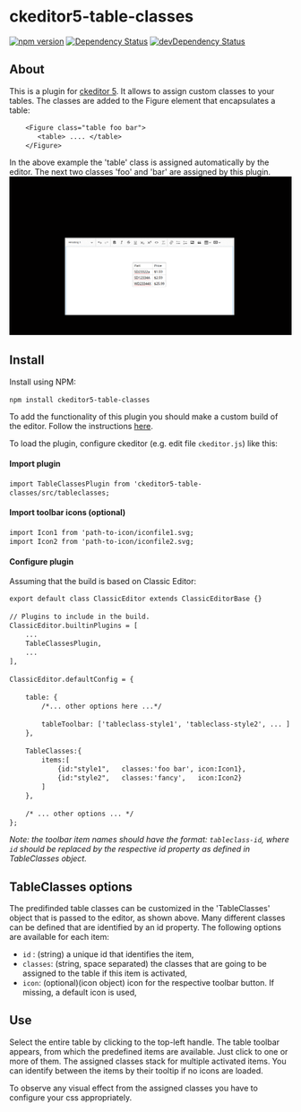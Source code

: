 
# ckeditor5-table-classes
[![npm version](https://badge.fury.io/js/ckeditor5-table-classes.svg)](https://badge.fury.io/js/ckeditor5-table-classes)
[![Dependency Status](https://david-dm.org/centaur54dev/ckeditor5-table-classes/status.svg)](https://david-dm.org/centaur54dev/ckeditor5-table-classes)
[![devDependency Status](https://david-dm.org/centaur54dev/ckeditor5-table-classes/dev-status.svg)](https://david-dm.org/centaur54dev/ckeditor5-table-classes?type=dev)

## About
This is a plugin for [ckeditor 5](https://github.com/ckeditor/ckeditor5). It allows to assign custom classes to your tables. The classes are added to the Figure element that encapsulates a table:
```
	<Figure class="table foo bar"> 
	   <table> .... </table>
	</Figure>
```
In the above example the 'table' class is assigned automatically by the editor. The next two classes 'foo' and 'bar' are assigned by this plugin.
![](help.gif)


## Install
Install using NPM: 

`npm install ckeditor5-table-classes`

To add the functionality of this plugin you should make a custom build of the editor. Follow the instructions [here](https://docs.ckeditor.com/ckeditor5/latest/builds/guides/development/installing-plugins.html).


To load the plugin, configure ckeditor (e.g. edit file `ckeditor.js`) like this:

#### Import plugin
```
import TableClassesPlugin from 'ckeditor5-table-classes/src/tableclasses;
```

#### Import toolbar icons (optional)
```
import Icon1 from 'path-to-icon/iconfile1.svg;
import Icon2 from 'path-to-icon/iconfile2.svg;
```


#### Configure plugin
Assuming that the build is based on Classic Editor:

```
export default class ClassicEditor extends ClassicEditorBase {}

// Plugins to include in the build.
ClassicEditor.builtinPlugins = [
	...
	TableClassesPlugin,
	...
],

ClassicEditor.defaultConfig = {

	table: {
		/*... other options here ...*/

		tableToolbar: ['tableclass-style1', 'tableclass-style2', ... ]
	},

	TableClasses:{
		items:[
			{id:"style1",   classes:'foo bar', icon:Icon1},
			{id:"style2",   classes:'fancy',   icon:Icon2}
		]
	},

	/* ... other options ... */
};

```
*Note: the toolbar item names should have the format: `tableclass-id`, where `id` should be replaced by the respective id property as defined in TableClasses object.*



## TableClasses options
The predifinded table classes can be customized in the 'TableClasses' object that is passed to the editor, as shown above. Many different classes can be defined that are identified by an id property. The following options are available for each item:
* `id` : (string) a unique id that identifies the item,
* `classes`: (string, space separated) the classes that are going to be assigned to the table if this item is activated,
* `icon`: (optional)(icon object) icon for the respective toolbar button. If missing, a default icon is used,



## Use
Select the entire table by clicking to the top-left handle. The table toolbar appears, from which the predefined items are available. Just click to one or more of them. The assigned classes stack for multiple activated items. You can identify between the items by their tooltip if no icons are loaded. 

To observe any visual effect from the assigned classes you have to configure your css appropriately. 
